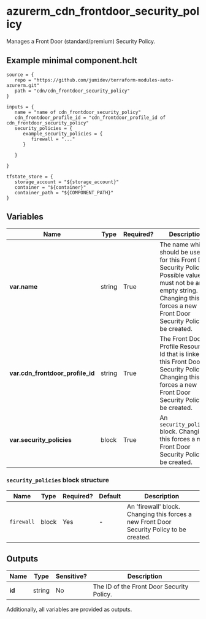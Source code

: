 # azurerm_cdn_frontdoor_security_policy

Manages a Front Door (standard/premium) Security Policy.

## Example minimal component.hclt

```hcl
source = {
   repo = "https://github.com/jumidev/terraform-modules-auto-azurerm.git" 
   path = "cdn/cdn_frontdoor_security_policy" 
}

inputs = {
   name = "name of cdn_frontdoor_security_policy" 
   cdn_frontdoor_profile_id = "cdn_frontdoor_profile_id of cdn_frontdoor_security_policy" 
   security_policies = {
      example_security_policies = {
         firewall = "..."   
      }
  
   }
 
}

tfstate_store = {
   storage_account = "${storage_account}" 
   container = "${container}" 
   container_path = "${COMPONENT_PATH}" 
}

```

## Variables

| Name | Type | Required? |  Description |
| ---- | ---- | --------- |  ----------- |
| **var.name** | string | True | The name which should be used for this Front Door Security Policy. Possible values must not be an empty string. Changing this forces a new Front Door Security Policy to be created. | 
| **var.cdn_frontdoor_profile_id** | string | True | The Front Door Profile Resource Id that is linked to this Front Door Security Policy. Changing this forces a new Front Door Security Policy to be created. | 
| **var.security_policies** | block | True | An `security_policies` block. Changing this forces a new Front Door Security Policy to be created. | 

### `security_policies` block structure

| Name | Type | Required? | Default | Description |
| ---- | ---- | --------- | ------- | ----------- |
| `firewall` | block | Yes | - | An 'firewall' block. Changing this forces a new Front Door Security Policy to be created. |



## Outputs

| Name | Type | Sensitive? | Description |
| ---- | ---- | --------- | --------- |
| **id** | string | No  | The ID of the Front Door Security Policy. | 

Additionally, all variables are provided as outputs.
